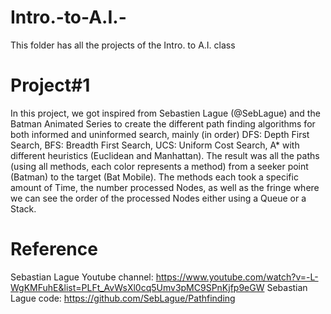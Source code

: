 # Intro.-to-A.I.-
This folder has all the projects of the Intro. to A.I. class

# Project#1
In this project, we got inspired from Sebastien Lague (@SebLague) and the Batman Animated Series to create the different path finding algorithms for both informed and uninformed search, mainly (in order) DFS: Depth First Search, BFS: Breadth First Search, UCS: Uniform Cost Search, A* with different heuristics (Euclidean and Manhattan). The result was all the paths (using all methods, each color represents a method) from a seeker point (Batman) to the target (Bat Mobile). The methods each took a specific amount of Time, the number processed Nodes, as well as the fringe where we can see the order of the processed Nodes either using a Queue or a Stack.

# Reference
Sebastian Lague Youtube channel: https://www.youtube.com/watch?v=-L-WgKMFuhE&list=PLFt_AvWsXl0cq5Umv3pMC9SPnKjfp9eGW
Sebastian Lague code: https://github.com/SebLague/Pathfinding
